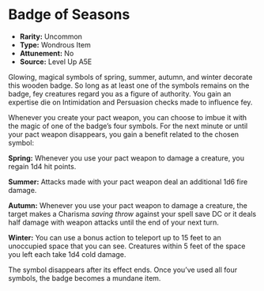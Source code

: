 
# Badge of Seasons

* **Rarity:** Uncommon
* **Type:** Wondrous Item
* **Attunement:** No
* **Source:** Level Up A5E


Glowing, magical symbols of spring, summer, autumn, and winter decorate this wooden badge. So long as at least one of the symbols remains on the badge, fey creatures regard you as a figure of authority. You gain an expertise die on Intimidation and Persuasion checks made to influence fey.

Whenever you create your pact weapon, you can choose to imbue it with the magic of one of the badge’s four symbols. For the next minute or until your pact weapon disappears, you gain a benefit related to the chosen symbol:

**Spring:** Whenever you use your pact weapon to damage a creature, you regain 1d4 hit points.

**Summer:** Attacks made with your pact weapon deal an additional 1d6 fire damage.

**Autumn:** Whenever you use your pact weapon to damage a creature, the target makes a Charisma _saving throw_  against your spell save DC or it deals half damage with weapon attacks until the end of your next turn.

**Winter:** You can use a bonus action to teleport up to 15 feet to an unoccupied space that you can see. Creatures within 5 feet of the space you left each take 1d4 cold damage.

The symbol disappears after its effect ends. Once you’ve used all four symbols, the badge becomes a mundane item.
